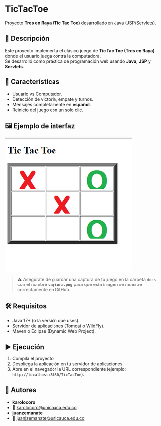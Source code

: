 # TicTacToe

Proyecto **Tres en Raya (Tic Tac Toe)** desarrollado en Java (JSP/Servlets).

## 📌 Descripción
Este proyecto implementa el clásico juego de **Tic Tac Toe (Tres en Raya)** donde el usuario juega contra la computadora.  
Se desarrolló como práctica de programación web usando **Java**, **JSP** y **Servlets**.

## 🚀 Características
- Usuario vs Computador.
- Detección de victoria, empate y turnos.
- Mensajes completamente en **español**.
- Reinicio del juego con un solo clic.

## 🖼 Ejemplo de interfaz
![Ejemplo del juego](docs/captura.png)

> ⚠️ Asegúrate de guardar una captura de tu juego en la carpeta `docs` con el nombre **`captura.png`** para que esta imagen se muestre correctamente en GitHub.

## 🛠 Requisitos
- Java 17+ (o la versión que uses).
- Servidor de aplicaciones (Tomcat o WildFly).
- Maven o Eclipse (Dynamic Web Project).

## ▶️ Ejecución
1. Compila el proyecto.
2. Despliega la aplicación en tu servidor de aplicaciones.
3. Abre en el navegador la URL correspondiente (ejemplo: `http://localhost:8080/TicTacToe`).

## 👤 Autores
- **karolocoro**
- 📧 karolocoro@unicauca.edu.co
- **juanzemanate**  
- 📧 juanjzemanate@unicauca.edu.co
